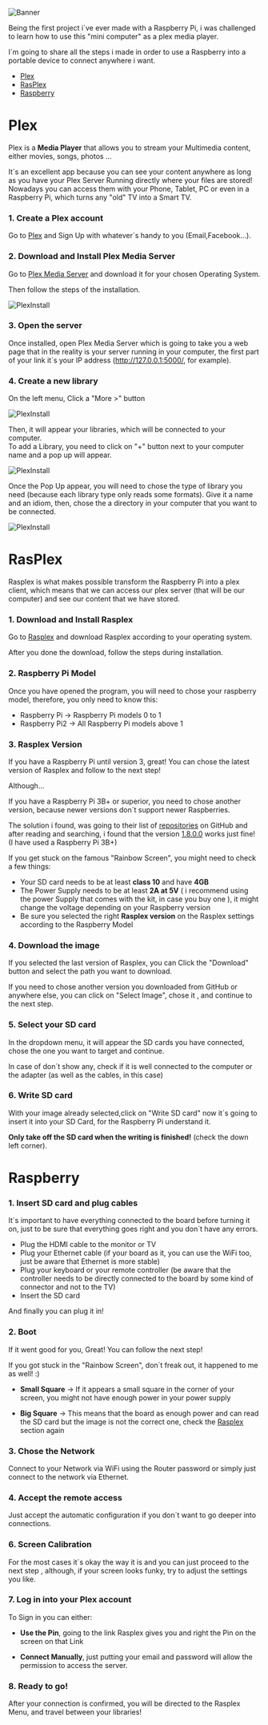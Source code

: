 ![Banner](https://drive.google.com/uc?export=view&id=1mj7AOSJV2LlBd4YbfKGKPjYO8RTfCK-t "Banner")

Being the first project i´ve ever made with a Raspberry Pi, i was challenged to learn how to use this "mini computer" as a plex media player.

I´m going to share all the steps i made in order to use a Raspberry into a portable device to connect anywhere i want.

* [Plex](#plex)
* [RasPlex](#rasplex)
* [Raspberry](#raspberry)

# Plex 

Plex is a **Media Player** that allows you to stream your Multimedia content, either movies, songs, photos ...

It´s an excellent app because you can see your content anywhere as long as you have your Plex Server Running directly where your files are stored! Nowadays you can access them with your Phone, Tablet, PC or even in a Raspberry Pi, which turns any "old" TV into a Smart TV.

### 1. Create a Plex account

Go to [Plex][1] and Sign Up with whatever´s handy to you (Email,Facebook...).

### 2. Download and Install Plex Media Server

Go to [Plex Media Server][2] and download it for your chosen Operating System. 

Then follow the steps of the installation.

![PlexInstall](https://drive.google.com/uc?export=view&id=1y4oajmuvy5bAiMLld4okZ8Mlnbs1LxcD "Plex Install")

### 3. Open the server

Once installed, open Plex Media Server which is going to take you a web page that in the reality is your server running in your computer, the first part of your link it´s your IP address (http://127.0.0.1:5000/, for example).

### 4. Create a new library

On the left menu, Click a "More >" button

![PlexInstall](https://drive.google.com/uc?export=view&id=1Q62KW4ND2EDpjlp8FONHIXKDVE0AiLRw "Plex Install")

Then, it will appear your libraries, which will be connected to your computer.  
To add a Library, you need to click on "+" button next to your computer name and a pop up will appear.

![PlexInstall](https://drive.google.com/uc?export=view&id=19e5wETBySYqw7cViweAT0FtGGTo5r_1N "Plex Install")

Once the Pop Up appear, you will need to chose the type of library you need (because each library type only reads some formats). Give it a name and an idiom, then, chose the a directory in your computer that you want to be connected.

![PlexInstall](https://drive.google.com/uc?export=view&id=1fYbqCb9BqoKhyXODzkC080Ni_bPQXOkL "Plex Install")





# RasPlex 

Rasplex is what makes possible transform the Raspberry Pi into a plex client, which means that we can access our plex server (that will be our computer) and see our content that we have stored.

### 1. Download and Install Rasplex

Go to [Rasplex][3] and download Rasplex according to your operating system. 

After you done the download, follow the steps during installation.

### 2. Raspberry Pi Model

Once you have opened the program, you will need to chose your raspberry model, therefore, you only need to know this:

* Raspberry Pi -> Raspberry Pi models 0 to 1
* Raspberry Pi2 -> All Raspberry Pi models above 1

### 3. Rasplex Version

If you have a Raspberry Pi until version 3, great! You can chose the latest version of Rasplex and follow to the next step! 

Although... 

If you have a Raspberry Pi 3B+ or superior, you need to chose another version, because newer versions don´t support newer Raspberries. 

The solution i found, was going to their list of [repositories][4] on GitHub and after reading and searching, i found that the version [1.8.0.0][5] works just fine! (I have used a Raspberry Pi 3B+)

If you get stuck on the famous "Rainbow Screen", you might need to check a few things:
 * Your SD card needs to be at least **class 10** and have **4GB**
 * The Power Supply needs to be at least **2A at 5V** ( i recommend using the power Supply that comes with the kit, in case you buy one ), it might change the voltage depending on your Raspberry version 
 * Be sure you selected the right **Rasplex version** on the Rasplex settings according to the Raspberry Model

 
### 4. Download the image
 
 If you selected the last version of Rasplex, you can Click the "Download" button and select the path you want to download. 
 
 If you need to chose another version you downloaded from GitHub or anywhere else, you can click on "Select Image", chose it , and continue to the next step. 
 
### 5. Select your SD card
 
 In the dropdown menu, it will appear the SD cards you have connected, chose the one you want to target and continue.
 
 In case of don´t show any, check if it is well connected to the computer or the adapter (as well as the cables, in this case)
 
 
### 6. Write SD card
 
 With your image already selected,click on "Write SD card" now it´s going to insert it into your SD Card, for the Raspberry Pi understand it. 
 
 **Only take off the SD card when the writing is finished!** (check the down left corner).
 
 
# Raspberry 

### 1. Insert SD card and plug cables

It´s important to have everything connected to the board before turning it on, just to be sure that everything goes right and you don´t have any errors. 

* Plug the HDMI cable to the monitor or TV
* Plug your Ethernet cable (if your board as it, you can use the WiFi too, just be aware that Ethernet is more stable)
* Plug your keyboard or your remote controller (be aware that the controller needs to be directly connected to the board by some kind of connector and not to the TV)
* Insert the SD card

And finally you can plug it in! 

### 2. Boot

If it went good for you, Great! You can follow the next step!

If you got stuck in the "Rainbow Screen", don´t freak out, it happened to me as well! :)

* **Small Square** -> If it appears a small square in the corner of your screen, you might not have enough power in your power supply

* **Big Square** -> This means that the board as enough power and can read the SD card but the image is not the correct one, check the [Rasplex](#rasplex) section again

### 3. Chose the Network 

Connect to your Network via WiFi using the Router password or simply just connect to the network via Ethernet. 

### 4. Accept the remote access

Just accept the automatic configuration if you don´t want to go deeper into connections.

### 6. Screen Calibration

For the most cases it´s okay the way it is and you can just proceed to the next step , although, if your screen looks funky, try to adjust the settings you like.

### 7. Log in into your Plex account 

To Sign in you can either:

* **Use the Pin**, going to the link Rasplex gives you and right the Pin on the screen on that Link
 
* **Connect Manually**, just putting your email and password will allow the permission to access the server.


### 8. Ready to go! 
 
 After your connection is confirmed, you will be directed to the Rasplex Menu, and travel between your libraries! 


[1]: https://www.plex.tv
[2]: https://www.plex.tv/media-server-downloads/#plex-media-server
[3]: http://www.rasplex.com/get-started/rasplex-installers.html
[4]: https://github.com/RasPlex/RasPlex/releases
[5]: https://github.com/RasPlex/RasPlex/releases/tag/PRE-1.8.0b%2B
